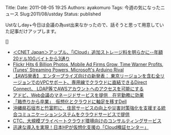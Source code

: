Title: 
Date: 2011-08-05 19:25
Authors: ayakomuro
Tags:  今週の気になったニュース
Slug:2011/08/ustday
Status: published


Ustなしday+今日は会議の為ust出来なかったので、話そうと思って用意していた記事だけアップします。  
  
[]  

-   [＜CNET
    Japan＞アップル、「iCloud」追加ストレージ料を明らかに\--年額20ドル10Gバイトから3通り](http://japan.cnet.com/news/service/35005773/)
-   [Flickr Hits 6 Billion Photos, Mobile Ad Firms Grow, Time Warner
    Profits, iTunes\' Streaming Powers, Microsoft\'s Arduino
    Rival](http://feedproxy.google.com/~r/fastcompany/headlines/~3/wQ7bid31t2k/time-warner-profits-itunes-to-get-streaming-powers-microsofts-arduino-rival-sonys-vita-will-)
-   [【AWS発表】 エンタープライズ向けの新発表：
    東京リージョンを含む全リージョンでのVPCサポート、専用線でクラウドに直結できるDirect
    Connect、
    LDAP等でAWSアカウントへのアクセスを可能にする](http://aws.typepad.com/aws_japan/2011/08/new-aws-enterprise-features-vpc-everywhere-direct-connect-identity-federation.html)
-   [アドビ、Web会議のマネージドサービスを提供　在宅勤務に効果](http://www.itmedia.co.jp/enterprise/articles/1108/04/news103.html)
-   [「箱売りから卒業」　仮想化とクラウドに軸足を移すDell](http://www.itmedia.co.jp/enterprise/articles/1107/29/news105.html)
-   [沖縄県石垣市と竹富町に、住民サービスの向上や災害対策強化を支援する統合コミュニケーションシステムをクラウドサービスで提供](http://www.nec.co.jp/press/ja/1108/0201.html)
-   [CTC、大規模プライベートクラウド環境向けのコンサルティングサービス](http://cloud.watch.impress.co.jp/docs/news/20110804_465299.html)
-   [迅速な導入を実現！日本HPが仮想化支援の「Cloud検証センター」](http://ascii.jp/elem/000/000/625/625527/summary.html?)
